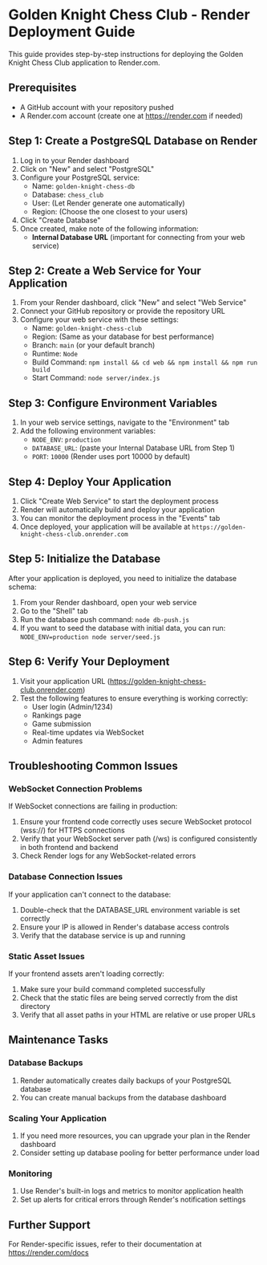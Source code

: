 # Golden Knight Chess Club - Render Deployment Guide

This guide provides step-by-step instructions for deploying the Golden Knight Chess Club application to Render.com.

## Prerequisites

- A GitHub account with your repository pushed
- A Render.com account (create one at https://render.com if needed)

## Step 1: Create a PostgreSQL Database on Render

1. Log in to your Render dashboard
2. Click on "New" and select "PostgreSQL"
3. Configure your PostgreSQL service:
   - Name: `golden-knight-chess-db`
   - Database: `chess_club`
   - User: (Let Render generate one automatically)
   - Region: (Choose the one closest to your users)
4. Click "Create Database"
5. Once created, make note of the following information:
   - **Internal Database URL** (important for connecting from your web service)

## Step 2: Create a Web Service for Your Application

1. From your Render dashboard, click "New" and select "Web Service"
2. Connect your GitHub repository or provide the repository URL
3. Configure your web service with these settings:
   - Name: `golden-knight-chess-club`
   - Region: (Same as your database for best performance)
   - Branch: `main` (or your default branch)
   - Runtime: `Node`
   - Build Command: `npm install && cd web && npm install && npm run build`
   - Start Command: `node server/index.js`

## Step 3: Configure Environment Variables

1. In your web service settings, navigate to the "Environment" tab
2. Add the following environment variables:
   - `NODE_ENV`: `production`
   - `DATABASE_URL`: (paste your Internal Database URL from Step 1)
   - `PORT`: `10000` (Render uses port 10000 by default)

## Step 4: Deploy Your Application

1. Click "Create Web Service" to start the deployment process
2. Render will automatically build and deploy your application
3. You can monitor the deployment process in the "Events" tab
4. Once deployed, your application will be available at `https://golden-knight-chess-club.onrender.com`

## Step 5: Initialize the Database

After your application is deployed, you need to initialize the database schema:

1. From your Render dashboard, open your web service
2. Go to the "Shell" tab
3. Run the database push command: `node db-push.js`
4. If you want to seed the database with initial data, you can run: `NODE_ENV=production node server/seed.js`

## Step 6: Verify Your Deployment

1. Visit your application URL (https://golden-knight-chess-club.onrender.com)
2. Test the following features to ensure everything is working correctly:
   - User login (Admin/1234)
   - Rankings page
   - Game submission
   - Real-time updates via WebSocket
   - Admin features

## Troubleshooting Common Issues

### WebSocket Connection Problems

If WebSocket connections are failing in production:

1. Ensure your frontend code correctly uses secure WebSocket protocol (wss://) for HTTPS connections
2. Verify that your WebSocket server path (/ws) is configured consistently in both frontend and backend
3. Check Render logs for any WebSocket-related errors

### Database Connection Issues

If your application can't connect to the database:

1. Double-check that the DATABASE_URL environment variable is set correctly
2. Ensure your IP is allowed in Render's database access controls
3. Verify that the database service is up and running

### Static Asset Issues

If your frontend assets aren't loading correctly:

1. Make sure your build command completed successfully
2. Check that the static files are being served correctly from the dist directory
3. Verify that all asset paths in your HTML are relative or use proper URLs

## Maintenance Tasks

### Database Backups

1. Render automatically creates daily backups of your PostgreSQL database
2. You can create manual backups from the database dashboard

### Scaling Your Application

1. If you need more resources, you can upgrade your plan in the Render dashboard
2. Consider setting up database pooling for better performance under load

### Monitoring

1. Use Render's built-in logs and metrics to monitor application health
2. Set up alerts for critical errors through Render's notification settings

## Further Support

For Render-specific issues, refer to their documentation at https://render.com/docs